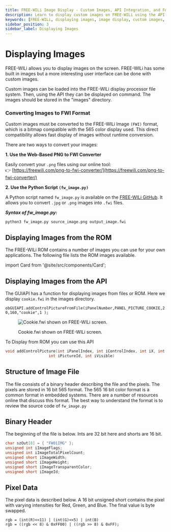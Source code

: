 ```yaml
---
title: FREE-WILi Image Display - Custom Images, API Integration, and Formats
description: Learn to display custom images on FREE-WILi using the API. Convert images to FWI format, use ROM images, and understand the 565 color format. See examples and tools.
keywords: [FREE-WILi, displaying images, image display, custom images, API integration, FWI format, image conversion, 565 color format, ROM images, image processing]
sidebar_position: 3
sidebar_label: Displaying Images
---
```


# Displaying Images

FREE-WILi allows you to display images on the screen. FREE-WILi has some built in images but a more interesting user interface can be done with custom images.

Custom images can be loaded into the FREE-WILi display processor file system. Then, using the API they can be displayed on command. The images should be stored in the "images" directory.

<!-- Custom images first must be converted to the FREE-WILi Image format. This is basically a bitmap that is compatible with the 565 color display used. The direct compatibility allows fast display of images without any runtime conversion. -->

### Converting Images to FWI Format

Custom images must be converted to the FREE-WILi Image `(FWI)` format, which is a bitmap compatible with the 565 color display used. This direct compatibility allows fast display of images without runtime conversion.

There are two ways to convert your images:

  **1. Use the Web-Based PNG to FWI Converter**
 
  Easily convert your `.png` files using our online tool: <br/>
  👉 [https://freewili.com/png-to-fwi-converter/](https://freewili.com/png-to-fwi-converter/)

  **2. Use the Python Script `(fw_image.py)`**
  
  A Python script named `fw_image.py` is available on the [FREE-WILi GitHub](https://github.com/freewili). It allows you to convert `.jpg` or `.png` images into `.fwi` files.

<!-- A python script is written called `fw_image.py` that can convert a jpg or png to a FWI file. A FWI file is the image file you will download to FREE-WILi. This is available from the FREE-WILi github [https://github.com/freewili](https://github.com/freewili) -->

***Syntax of fw_image.py:***

`python3 fw_image.py source_image.png output_image.fwi`

## Displaying Images from the ROM

The FREE-WILi ROM contains a number of images you can use for your own applications. The following file lists the ROM images available.

import Card from '@site/src/components/Card';

<Card 
  title="FwRomAssets.pdf"
  description="pdf"
  link="/downloads/FwRomAssets.pdf" 
  imageUrl="/img/png-download.png"
/>

## Displaying Images from the API

The GUIAPI has a function for displaying images from files or ROM. Here we display `cookie.fwi` in the images directory.

`obGUIAPI.addControlPictureFromFile(iPanelNumber,PANEL_PICTURE_COOKIE,20,160,"cookie",1 );`

<div class="text--center">

<figure>

![Cookie.fwi shown on FREE-WILi screen.](../../assets/cookie-fwi.jpg "Cookie.fwi shown on FREE-WILi screen.")
<figcaption>Cookie.fwi shown on FREE-WILi screen.</figcaption>
</figure>
</div>

To Display from ROM you can use this API

```c 
void addControlPicture(int iPanelIndex, int iControlIndex, int iX, int iY,
                   int iPictureId, int iVisible)
```

## Structure of Image File

The file consists of a binary header describing the file and the pixels. The pixels are stored in 16 bit 565 format. The 565 16 bit color format is a common format in embedded systems. There are a number of resources online that discuss this format. The best way to understand the format is to review the source code of `fw_image.py`

## Binary Header

The beginning of the file is below. Ints are 32 bit here and shorts are 16 bit.

```c
char szOut[8] = { "FW01IMG" };
unsigned int iImageFlags;
unsigned int iImageTotalPixelCount;
unsigned short iImageWidth;
unsigned short iImageHeight;
unsigned short iImageTransparentColor;
unsigned short iImageId;
```

## Pixel Data

The pixel data is described below. A 16 bit unsigned short contains the pixel with varying intensities for Red, Green, and Blue. The final value is byte swapped.

`rgb = (int(R)<<11) | (int(G)<<5) | int(B)` <br/>
`rgb = ((rgb << 8) & 0xFF00) | ((rgb >> 8) & 0xFF);`